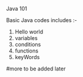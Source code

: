 Java 101

Basic Java codes
includes :-
1. Hello world
2. variables
3. conditions
4. functions
5. keyWords

#more to be added later
